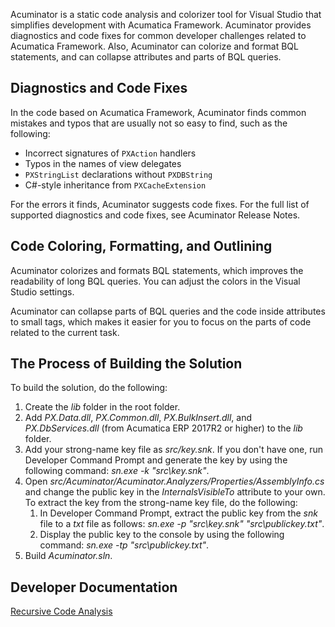 Acuminator is a static code analysis and colorizer tool for Visual Studio that simplifies development with Acumatica Framework. 
Acuminator provides diagnostics and code fixes for common developer challenges related to Acumatica Framework. Also, Acuminator can colorize and format BQL statements, and can collapse attributes and parts of BQL queries.

## Diagnostics and Code Fixes
In the code based on Acumatica Framework, Acuminator finds common mistakes and typos that are usually not so easy to find, such as the following:
* Incorrect signatures of `PXAction` handlers
* Typos in the names of view delegates
* `PXStringList` declarations without `PXDBString`
* C#-style inheritance from `PXCacheExtension`

For the errors it finds, Acuminator suggests code fixes. For the full list of supported diagnostics and code fixes, see Acuminator Release Notes. 

## Code Coloring, Formatting, and Outlining
Acuminator colorizes and formats BQL statements, which improves the readability of long BQL queries. You can adjust the colors in the Visual Studio settings.

Acuminator can collapse parts of BQL queries and the code inside attributes to small tags, which makes it easier for you to focus on the parts of code related to the current task.

## The Process of Building the Solution
To build the solution, do the following:
1. Create the _lib_ folder in the root folder. 
2. Add _PX.Data.dll_, _PX.Common.dll_, _PX.BulkInsert.dll_, and _PX.DbServices.dll_ (from Acumatica ERP 2017R2 or higher) to the _lib_ folder.
3. Add your strong-name key file as _src/key.snk_. If you don't have one, run Developer Command Prompt and generate the key by using the following command: _sn.exe -k "src\key.snk"_.
3. Open _src/Acuminator/Acuminator.Analyzers/Properties/AssemblyInfo.cs_ and change the public key in the _InternalsVisibleTo_ attribute to your own. To extract the key from the strong-name key file, do the following: 
   1. In Developer Command Prompt, extract the public key from the _snk_ file to a _txt_ file as follows: _sn.exe -p "src\key.snk" "src\publickey.txt"_. 
   2. Display the public key to the console by using the following command: _sn.exe -tp "src\publickey.txt"_.
4. Build _Acuminator.sln_.

## Developer Documentation
[Recursive Code Analysis](docs/dev/RecursiveCodeAnalysis/RecursiveCodeAnalysis.md)
